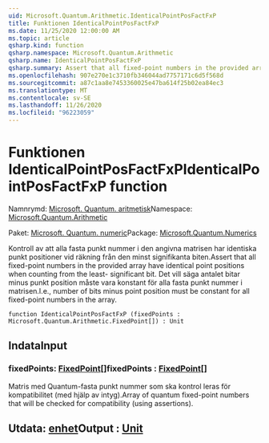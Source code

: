 ```yaml
---
uid: Microsoft.Quantum.Arithmetic.IdenticalPointPosFactFxP
title: Funktionen IdenticalPointPosFactFxP
ms.date: 11/25/2020 12:00:00 AM
ms.topic: article
qsharp.kind: function
qsharp.namespace: Microsoft.Quantum.Arithmetic
qsharp.name: IdenticalPointPosFactFxP
qsharp.summary: Assert that all fixed-point numbers in the provided array have identical point positions when counting from the least- significant bit. I.e., number of bits minus point position must be constant for all fixed-point numbers in the array.
ms.openlocfilehash: 907e270e1c3710fb346044ad7757171c6d5f568d
ms.sourcegitcommit: a87c1aa8e7453360025e47ba614f25b02ea84ec3
ms.translationtype: MT
ms.contentlocale: sv-SE
ms.lasthandoff: 11/26/2020
ms.locfileid: "96223059"
---
```

# <a name="identicalpointposfactfxp-function"></a><span data-ttu-id="3c409-102">Funktionen IdenticalPointPosFactFxP</span><span class="sxs-lookup"><span data-stu-id="3c409-102">IdenticalPointPosFactFxP function</span></span>

<span data-ttu-id="3c409-103">Namnrymd: [Microsoft. Quantum. aritmetisk](xref:Microsoft.Quantum.Arithmetic)</span><span class="sxs-lookup"><span data-stu-id="3c409-103">Namespace: [Microsoft.Quantum.Arithmetic](xref:Microsoft.Quantum.Arithmetic)</span></span>

<span data-ttu-id="3c409-104">Paket: [Microsoft. Quantum. numeric](https://nuget.org/packages/Microsoft.Quantum.Numerics)</span><span class="sxs-lookup"><span data-stu-id="3c409-104">Package: [Microsoft.Quantum.Numerics](https://nuget.org/packages/Microsoft.Quantum.Numerics)</span></span>


<span data-ttu-id="3c409-105">Kontroll av att alla fasta punkt nummer i den angivna matrisen har identiska punkt positioner vid räkning från den minst signifikanta biten.</span><span class="sxs-lookup"><span data-stu-id="3c409-105">Assert that all fixed-point numbers in the provided array have identical point positions when counting from the least- significant bit.</span></span> <span data-ttu-id="3c409-106">Det vill säga antalet bitar minus punkt position måste vara konstant för alla fasta punkt nummer i matrisen.</span><span class="sxs-lookup"><span data-stu-id="3c409-106">I.e., number of bits minus point position must be constant for all fixed-point numbers in the array.</span></span>

```qsharp
function IdenticalPointPosFactFxP (fixedPoints : Microsoft.Quantum.Arithmetic.FixedPoint[]) : Unit
```


## <a name="input"></a><span data-ttu-id="3c409-107">Indata</span><span class="sxs-lookup"><span data-stu-id="3c409-107">Input</span></span>

### <a name="fixedpoints--fixedpoint"></a><span data-ttu-id="3c409-108">fixedPoints: [FixedPoint](xref:Microsoft.Quantum.Arithmetic.FixedPoint)[]</span><span class="sxs-lookup"><span data-stu-id="3c409-108">fixedPoints : [FixedPoint](xref:Microsoft.Quantum.Arithmetic.FixedPoint)[]</span></span>

<span data-ttu-id="3c409-109">Matris med Quantum-fasta punkt nummer som ska kontrol leras för kompatibilitet (med hjälp av intyg).</span><span class="sxs-lookup"><span data-stu-id="3c409-109">Array of quantum fixed-point numbers that will be checked for compatibility (using assertions).</span></span>



## <a name="output--unit"></a><span data-ttu-id="3c409-110">Utdata: [enhet](xref:microsoft.quantum.lang-ref.unit)</span><span class="sxs-lookup"><span data-stu-id="3c409-110">Output : [Unit](xref:microsoft.quantum.lang-ref.unit)</span></span>

